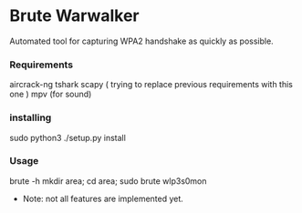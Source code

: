 # Brute Warwalker
Automated tool for capturing WPA2 handshake as quickly as possible.

### Requirements
aircrack-ng
tshark
scapy ( trying to replace previous requirements with this one )
mpv (for sound)

### installing
sudo python3 ./setup.py install

### Usage
brute -h
mkdir area; cd area; sudo brute wlp3s0mon

* Note: not all features are implemented yet.
